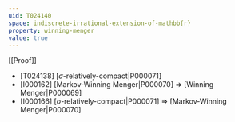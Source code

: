 ```yaml
---
uid: T024140
space: indiscrete-irrational-extension-of-mathbb{r}
property: winning-menger
value: true
---
```

[[Proof]]

* [T024138] [$\sigma$-relatively-compact|P000071]
* [I000162] [Markov-Winning Menger|P000070] => [Winning Menger|P000069]
* [I000166] [$\sigma$-relatively-compact|P000071] => [Markov-Winning Menger|P000070]

